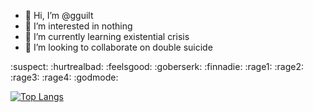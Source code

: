 - 👋 Hi, I’m @gguilt
- 👀 I’m interested in nothing
- 🌱 I’m currently learning existential crisis
- 💞️ I’m looking to collaborate on double suicide

:suspect: :hurtrealbad: :feelsgood: :goberserk: :finnadie: :rage1: :rage2: :rage3: :rage4: :godmode:

[![Top Langs](https://github-readme-stats.vercel.app/api/top-langs/?username=gguilt&layout=compact&theme=gotham)](https://github.com/anuraghazra/github-readme-stats)